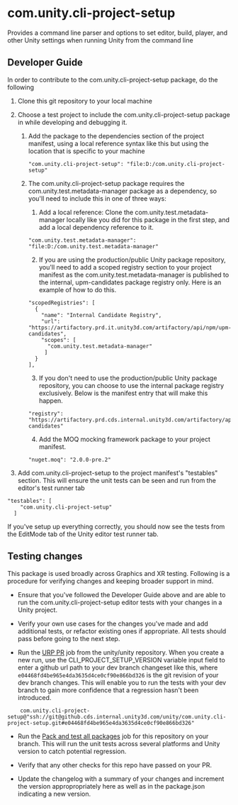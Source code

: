# com.unity.cli-project-setup

Provides a command line parser and options to set editor, build, player, and other Unity settings when running Unity from the command line

## Developer Guide  

In order to contribute to the com.unity.cli-project-setup package, do the following

1. Clone this git repository to your local machine  

2. Choose a test project to include the com.unity.cli-project-setup package in while developing and debugging it.

    1. Add the package to the dependencies section of the project manifest, using a local reference syntax like this but using the location that is specific to your machine  

        ```
        "com.unity.cli-project-setup": "file:D:/com.unity.cli-project-setup"
        ```

    2. The com.unity.cli-project-setup package requires the com.unity.test.metadata-manager package as a dependency, so you'll need to include this in one of three ways:  

        1. Add a local reference: Clone the com.unity.test.metadata-manager locally like you did for this package in the first step, and add a local dependency reference to it.  
                
        ```
        "com.unity.test.metadata-manager": "file:D:/com.unity.test.metadata-manager"
        ```

        2. If you are using the production/public Unity package repository, you'll need to add a scoped registry section to your project manifest as the com.unity.test.metadata-manager is published to the internal, upm-candidates package registry only. Here is an example of how to do this.  

        ```
        "scopedRegistries": [
          {
            "name": "Internal Candidate Registry",
            "url": "https://artifactory.prd.it.unity3d.com/artifactory/api/npm/upm-candidates",
            "scopes": [
              "com.unity.test.metadata-manager"
             ]
          }
        ],
        ```
        3. If you don't need to use the production/public Unity package repository, you can choose to use the internal package registry exclusively. Below is the manifest entry that will make this happen.  
        
        ```
        "registry": "https://artifactory.prd.cds.internal.unity3d.com/artifactory/api/npm/upm-candidates"
        ```  

        4. Add the MOQ mocking framework package to your project manifest.

        ```
        "nuget.moq": "2.0.0-pre.2"
        ```
        
3. Add com.unity.cli-project-setup to the project manifest's "testables" section. This will ensure the unit tests can be seen and run from the editor's test runner tab  
```
"testables": [
    "com.unity.cli-project-setup"
  ]
```

If you've setup up everything correctly, you should now see the tests from the EditMode tab of the Unity editor test runner tab.

## Testing changes
This package is used broadly across Graphics and XR testing. Following is a procedure for verifying changes and keeping broader support in mind.
- Ensure that you've followed the Developer Guide above and are able to run the com.unity.cli-project-setup editor tests with your changes in a Unity project. 

- Verify your own use cases for the changes you've made and add additional tests, or refactor existing ones if appropriate. All tests should pass before going to the next step.

- Run the [URP PR](https://unity-ci.cds.internal.unity3d.com/project/3/branch/trunk/jobDefinition/.yamato%2Fsrp%2Furp.yml%23urp_pr) job from the unity/unity repository. When you create a new run, use the CLI_PROJECT_SETUP_VERSION variable input field to enter a github url path to your dev branch changeset like this, where `e04468fd4be965e4da3635d4ce0cf90e866bd326` is the git revision of your dev branch changes. This will enable you to run the tests with your dev branch to gain more confidence that a regression hasn't been introduced.

```
    com.unity.cli-project-setup@"ssh://git@github.cds.internal.unity3d.com/unity/com.unity.cli-project-setup.git#e04468fd4be965e4da3635d4ce0cf90e866bd326" 
```

- Run the [Pack and test all packages](https://unity-ci.cds.internal.unity3d.com/project/1166/branch/{{branchName}}/jobDefinition/.yamato%2Fupm-ci.yml%23all_package_ci) job for this repository on your branch. This will run the unit tests across several platforms and Unity version to catch potential regression.

- Verify that any other checks for this repo have passed on your PR.

- Update the changelog with a summary of your changes and increment the version appropropriately here as well as in the package.json indicating a new version.
